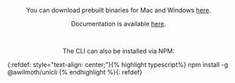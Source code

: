 <p align="center">You can download prebuilt binaries for Mac and Windows <a href="https://github.com/awilmoth/unicli/releases">here</a>.</p>

<p align="center">Documentation is available <a href="https://unicli.readthedocs.io/">here</a>.</p>
<br>
<p align="center">The CLI can also be installed via NPM:</p>

{:refdef: style="text-align: center;"}{% highlight typescript%}
npm install -g @awilmoth/unicli
{% endhighlight %}{: refdef}

